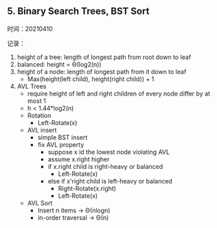 ## 5. Binary Search Trees, BST Sort

时间：20210410

记录：

1. height of a tree: length of longest path from root down to leaf
2. balanced: height = Θ(log2(n))
3. height of a node: length of longest path from it down to leaf
    - Max(height(left child), height(right child)) + 1
3. AVL Trees
    - require height of left and right children of every node differ by at most 1
    - h < 1.44*log2(n)
    - Rotation
        - Left-Rotate(x)
    - AVL insert
        - simple BST insert
        - fix AVL property
            - suppose x id the lowest node violating AVL
            - assume x.right higher
            - if x.right child is right-heavy or balanced
                - Left-Rotate(x) 
            - else if x'right child is left-heavy or balanced
                - Right-Rotate(x.right)
                - Left-Rotate(x)
    - AVL Sort
        - Insert n items -> Θ(nlogn)
        - in-order traversal -> Θ(n)
